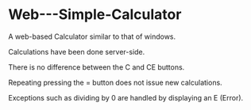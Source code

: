 # Web---Simple-Calculator
A web-based Calculator similar to that of windows. 

Calculations have been done server-side.

There is no difference between the C and CE buttons.

Repeating pressing the = button does not issue new calculations.

Exceptions such as dividing by 0 are handled by displaying an E (Error).
